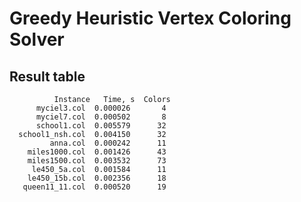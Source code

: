 # Greedy Heuristic Vertex Coloring Solver

## Result table

```text
          Instance   Time, s  Colors
      myciel3.col  0.000026       4
      myciel7.col  0.000502       8
      school1.col  0.005579      32
  school1_nsh.col  0.004150      32
         anna.col  0.000242      11
    miles1000.col  0.001426      43
    miles1500.col  0.003532      73
     le450_5a.col  0.001584      11
    le450_15b.col  0.002356      18
   queen11_11.col  0.000520      19
```
